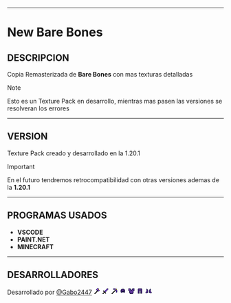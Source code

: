 ***
# New Bare Bones
## DESCRIPCION
Copia Remasterizada de **Bare Bones** con mas texturas detalladas
>[!NOTE]
>Esto es un Texture Pack en desarrollo, mientras mas pasen las versiones se resolveran los errores
***
## VERSION
Texture Pack creado y desarrollado en la 1.20.1
>[!IMPORTANT]
>En el futuro tendremos retrocompatibilidad con otras versiones ademas de la **1.20.1**
***
## PROGRAMAS USADOS
- __VSCODE__
- __PAINT.NET__
- __MINECRAFT__
***
## DESARROLLADORES
Desarrollado por [@Gabo2447](https://github.com/Gabo2447)
![Hacha netherite](assets/minecraft/textures/item/netherite_axe.png)
![Espada netherite](assets/minecraft/textures/item/netherite_sword.png)
![Pico netherite](assets/minecraft/textures/item/netherite_pickaxe.png)
![Armadura de netherite](assets/minecraft/textures/item/netherite_helmet.png)
![Armadura de netherite](assets/minecraft/textures/item/netherite_chestplate.png)
![Armadura de netherite](assets/minecraft/textures/item/netherite_leggings.png)
![Armadura de netherite](assets/minecraft/textures/item/netherite_boots.png)
